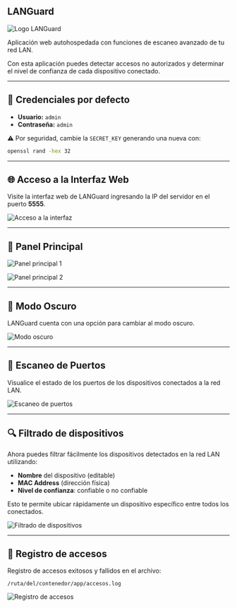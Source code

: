 ## LANGuard

![Logo LANGuard](https://github.com/user-attachments/assets/ccfb8364-edbd-457c-891c-6c8926a436a5)

Aplicación web autohospedada con funciones de escaneo avanzado de tu red LAN.

Con esta aplicación puedes detectar accesos no autorizados y determinar el nivel de confianza de cada dispositivo conectado.

---

## 🔐 Credenciales por defecto

- **Usuario:** `admin`
- **Contraseña:** `admin`

⚠️ Por seguridad, cambie la `SECRET_KEY` generando una nueva con:

```bash
openssl rand -hex 32
```

---

## 🌐 Acceso a la Interfaz Web

Visite la interfaz web de LANGuard ingresando la IP del servidor en el puerto **5555**.

![Acceso a la interfaz](https://github.com/user-attachments/assets/17d4ce4f-d07a-41b0-8b0f-9adf2c59d386)

---

## 🧭 Panel Principal

![Panel principal 1](https://github.com/user-attachments/assets/43243b4e-803c-4ee4-a7bb-0371074c9679/>
)

![Panel principal 2](https://github.com/user-attachments/assets/828f2ed0-15bc-4c47-a7f7-b164a53e22c2/>
)

---

## 🌙 Modo Oscuro

LANGuard cuenta con una opción para cambiar al modo oscuro.

![Modo oscuro](https://github.com/user-attachments/assets/79418dbc-6399-454c-97d9-6dba70174948)

---

## 🧪 Escaneo de Puertos

Visualice el estado de los puertos de los dispositivos conectados a la red LAN.

![Escaneo de puertos](https://github.com/user-attachments/assets/e2ee4164-951c-49a9-bf7a-04fc5d86f7b0)

---

## 🔍 Filtrado de dispositivos

Ahora puedes filtrar fácilmente los dispositivos detectados en la red LAN utilizando:

- **Nombre** del dispositivo (editable)
- **MAC Address** (dirección física)
- **Nivel de confianza**: confiable o no confiable

Esto te permite ubicar rápidamente un dispositivo específico entre todos los conectados.

![Filtrado de dispositivos]()

---

## 📝 Registro de accesos

Registro de accesos exitosos y fallidos en el archivo:

```
/ruta/del/contenedor/app/accesos.log
```

![Registro de accesos](https://github.com/user-attachments/assets/d523fd1b-608f-450e-811e-865baf139c01)
```



